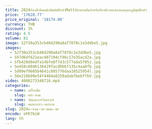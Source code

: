 ```yaml
---
title: 2024ห้องน้ําติดผนังสัมผัสฝักบัวMattสีดําสายฝนสําหรับห้องน้ําจอแสดงผลอุณหภูมิชุดฝักบัว
price: '17628.77'
price_original: '18174.00'
currency: THB
discount: 3%
rating: 4.5
volume: 81
image: S2f30a353cb404290a8af7878c1e3ddbeS.jpg
images:
  - S2f30a353cb404290a8af7878c1e3ddbeS.jpg
  - S97d64f621eac407194cf46c17e35acd2a.jpg
  - Sfb420d8edfa14bfe8f743c577ada5f05z.jpg
  - Se458c6046136429facd0b6f135c4aa8fb.jpg
  - Sd09ef9605b4641c095776daa10525954l.jpg
  - S8e218b09e54f4404a8259adab7bebffbV.jpg
video: 4000273348716.mp4
categories:
  - name: เครื่องมือ
    slug: เคร-องม
  - name: วัดและการวิเคราะห์
    slug: ดและการว-เคราะห
slug: 2024ห-องน-าต-ดผน-งส
encode: oFK76iW
lang: th
---
```

  